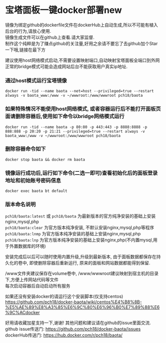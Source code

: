 # 宝塔面板一键docker部署new
镜像为绑定github的dockerfile文件在dockerHub上自动生成,所以不可能有植入后台的行为,请放心使用.  
镜像生成文件可以在github上查看.请大家监督.  
制作这个纯粹是为了赚点github的关注量,好用之余请不要忘了去github加个Star一下哦,链接在最下方

建议使用host网络模式启动,不需要设置映射端口,自动映射宝塔面板全端口到外网  
正常的bridge模式可能会造成网站后台不能获取用户真实ip地址.

### 通过host模式运行宝塔镜像  
`docker run -tid --name baota --net=host --privileged=true --restart always -v baota_www:/www -v ~/wwwroot:/www/wwwroot pch18/baota`

### 如果特殊情况不能使用host网络模式, 或者容器运行后不能打开面板页面请删除容器后,使用如下命令以bridge网络模式运行  
`docker run -tid --name baota -p 80:80 -p 443:443 -p 8888:8888 -p 888:888 -p 20:20 -p 21:21 --privileged=true --restart always -v baota_www:/www -v ~/wwwroot:/www/wwwroot pch18/baota`

### 删除容器命令如下  
`docker stop baota && docker rm baota`

### 镜像运行成功后,运行如下命令(二选一即可)查看初始化后的面板登录地址和初始账号密码信息  
`docker exec baota bt default`

### 版本命名说明  
`pch18/baota:latest` 或 `pch18/baota` 为最新版本的官方纯净安装的基础上安装nginx,mysql,php  
`pch18/baota:clear` 为官方版本纯净安装, 不默认安装nginx,mysql,php等程序  
`pch18/baota:lnmp` 为官方版本纯净安装的基础上安装nginx,mysql,php  
`pch18/baota:lnp` 为官方版本纯净安装的基础上安装nginx,php(不内置mysql,用于外置数据库的环境)  


安装完成后以后可以随时使用内置升级,升级到最新版本, 由于面板数据都保存在持久化的卷中, 即使删除容器后重新运行, 原来的面板和网站数据都能得到保留.  

/www文件夹建议保存在volume卷中, /www/wwwroot建议映射到宿主机的目录下,方便上传网站代码等文件  
每次启动容器后自动启动所有服务  

如果还没有安装docker的请运行这个安装脚本(仅支持centos)  
https://github.com/pch18/docker-baota/wiki/centos%E4%B8%8B-%E5%AE%89%E8%A3%85%E6%9C%80%E6%96%B0%E7%89%88%E6%9C%ACdocker

好用请收藏加星支持一下,谢谢! 其他问题和建议请在github的issue里面交流.  
github issue传送门: https://github.com/pch18/docker-baota/issues  
dockerHub传送门: https://hub.docker.com/r/pch18/baota/
